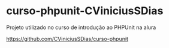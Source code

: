 # curso-phpunit-CViniciusSDias
Projeto utilizado no curso de introdução ao PHPUnit na alura

https://github.com/CViniciusSDias/curso-phpunit
